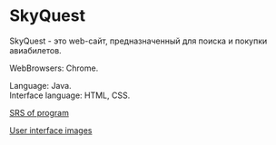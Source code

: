 # SkyQuest

SkyQuest - это web-сайт, предназначенный для поиска и покупки авиабилетов.

WebBrowsers: Chrome.

Language: Java.  
Interface language: HTML, CSS.

[SRS of program](https://github.com) 

[User interface images](https://github.com)
